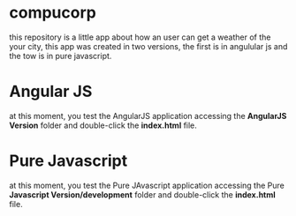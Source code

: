 # compucorp
this repository is a little app about how an user can get a weather of the your city, this app was created in two versions, the first is in angulular js and the tow is in pure javascript.

# Angular JS
<p>
at this moment, you test the AngularJS application accessing the <b>AngularJS Version</b> folder and double-click the <b>index.html</b> file.
</p>


# Pure Javascript
<p>at this moment, you test the Pure JAvascript application accessing the  Pure <b>Javascript Version/development</b> folder and double-click the <b>index.html</b> file.
</p>
